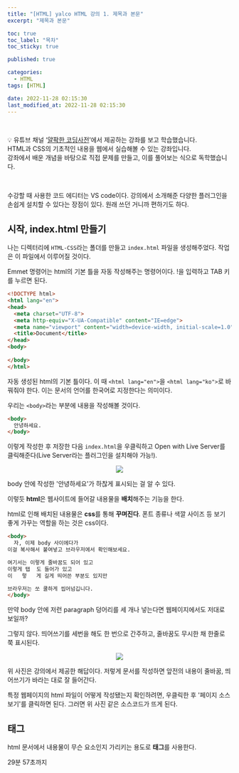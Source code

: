 ```yaml
---
title: "[HTML] yalco HTML 강의 1. 제목과 본문"
excerpt: "제목과 본문"

toc: true
toc_label: "목차"
toc_sticky: true

published: true

categories:
  - HTML
tags: [HTML]

date: 2022-11-28 02:15:30
last_modified_at: 2022-11-28 02:15:30
---
```


<br>

<div class="notice--primary" markdown="1">

💡  유튜브 채널 ‘[얄팍한 코딩사전](https://www.youtube.com/watch?v=TrC2x4N0XqY)’에서 제공하는 강좌를 보고 학습했습니다. <br>
HTML과 CSS의 기초적인 내용을 웹에서 실습해볼 수 있는 강좌입니다. <br>
강좌에서 배운 개념을 바탕으로 직접 문제를 만들고, 이를 풀어보는 식으로 독학했습니다.
</div>

<br>

수강할 때 사용한 코드 에디터는 VS code이다. 강의에서 소개해준 다양한 플러그인을 손쉽게 설치할 수 있다는 장점이 있다. 원래 쓰던 거니까 편하기도 하다.

## 시작, index.html 만들기

나는 디렉터리에 `HTML-CSS`라는 폴더를 만들고 `index.html` 파일을 생성해주었다. 작업은 이 파일에서 이루어질 것이다.

Emmet 명령어는 html의 기본 틀을 자동 작성해주는 명령어이다. !을 입력하고 TAB 키를 누르면 된다.


```html
<!DOCTYPE html>
<html lang="en">
<head>
  <meta charset="UTF-8">
  <meta http-equiv="X-UA-Compatible" content="IE=edge">
  <meta name="viewport" content="width=device-width, initial-scale=1.0">
  <title>Document</title>
</head>
<body>
  
</body>
</html>
```
자동 생성된 html의 기본 틀이다. 이 때 `<html lang="en">`을 `<html lang="ko">`로 바꿔줘야 한다. 이는 문서의 언어를 한국어로 지정한다는 의미이다.

우리는 `<body>`라는 부분에 내용을 작성해볼 것이다.

```html
<body>
  안녕하세요.
</body>
```
이렇게 작성한 후 저장한 다음 `index.html`을 우클릭하고 Open with Live Server를 클릭해준다(Live Server라는 플러그인을 설치해야 가능!).

<div align= 'center'>

<img src="https://user-images.githubusercontent.com/115082062/204151434-aafb32be-5d1a-4929-9951-e7b8f10f6318.JPG">

</div>

body 안에 작성한 '안녕하세요'가 하찮게 표시되는 걸 알 수 있다.

이렇듯 **html**은 웹사이트에 들어갈 내용물을 **배치**해주는 기능을 한다.

html로 인해 배치된 내용물은 **css**를 통해 **꾸며진다**. 폰트 종류나 색깔 사이즈 등 보기 좋게 가꾸는 역할을 하는 것은 css이다.

```html
<body>
  자, 이제 body 사이에다가
이걸 복사해서 붙여넣고 브라우저에서 확인해보세요.

여기서는 이렇게 줄바꿈도 되어 있고
이렇게 탭  도 들어가 있고
이   렇   게 길게 띄어쓴 부분도 있지만

브라우저는 쏘 쿨하게 씹어넘깁니다.
</body>
```
만약 body 안에 저런 paragraph 덩어리를 세 개나 넣는다면 웹페이지에서도 저대로 보일까?

그렇지 않다. 띄어쓰기를 세번을 해도 한 번으로 간주하고, 줄바꿈도 무시한 채 한줄로 쭉 표시된다.

<div align= 'center'>

<img src="https://user-images.githubusercontent.com/115082062/204151767-a05def57-5916-4dd0-b769-363066aaa4f7.JPG">

</div>

위 사진은 강의에서 제공한 해답이다. 저렇게 문서를 작성하면 앞전의 내용이 줄바꿈, 띄어쓰기가 바라는 대로 잘 들어간다. 

특정 웹페이지의 html 파일이 어떻게 작성됐는지 확인하려면, 우클릭한 후 '페이지 소스 보기'를 클릭하면 된다. 그러면 위 사진 같은 소스코드가 뜨게 된다.

## 태그

html 문서에서 내용물이 무슨 요소인지 가리키는 용도로 **태그**를 사용한다.

29분 57초까지
